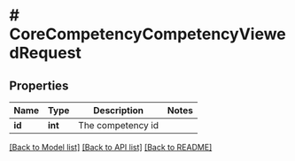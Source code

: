 # # CoreCompetencyCompetencyViewedRequest

## Properties

Name | Type | Description | Notes
------------ | ------------- | ------------- | -------------
**id** | **int** | The competency id |

[[Back to Model list]](../../README.md#models) [[Back to API list]](../../README.md#endpoints) [[Back to README]](../../README.md)
